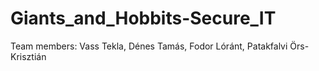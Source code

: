 # Giants_and_Hobbits-Secure_IT

Team members:
Vass Tekla,
Dénes Tamás,
Fodor Lóránt,
Patakfalvi Örs-Krisztián
